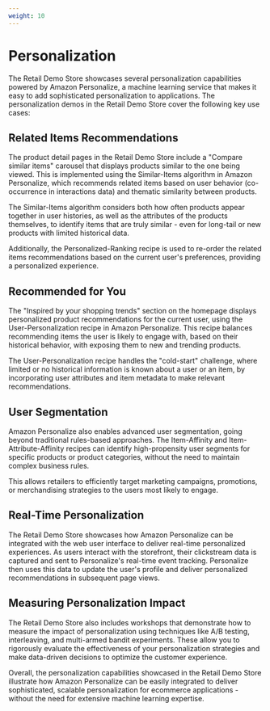 ```yaml
---
weight: 10
---
```

# Personalization

The Retail Demo Store showcases several personalization capabilities powered by Amazon Personalize, a machine learning service that makes it easy to add sophisticated personalization to applications. The personalization demos in the Retail Demo Store cover the following key use cases:

## Related Items Recommendations
The product detail pages in the Retail Demo Store include a "Compare similar items" carousel that displays products similar to the one being viewed. This is implemented using the Similar-Items algorithm in Amazon Personalize, which recommends related items based on user behavior (co-occurrence in interactions data) and thematic similarity between products.

The Similar-Items algorithm considers both how often products appear together in user histories, as well as the attributes of the products themselves, to identify items that are truly similar - even for long-tail or new products with limited historical data.

Additionally, the Personalized-Ranking recipe is used to re-order the related items recommendations based on the current user's preferences, providing a personalized experience.

## Recommended for You
The "Inspired by your shopping trends" section on the homepage displays personalized product recommendations for the current user, using the User-Personalization recipe in Amazon Personalize. This recipe balances recommending items the user is likely to engage with, based on their historical behavior, with exposing them to new and trending products.

The User-Personalization recipe handles the "cold-start" challenge, where limited or no historical information is known about a user or an item, by incorporating user attributes and item metadata to make relevant recommendations.

## User Segmentation
Amazon Personalize also enables advanced user segmentation, going beyond traditional rules-based approaches. The Item-Affinity and Item-Attribute-Affinity recipes can identify high-propensity user segments for specific products or product categories, without the need to maintain complex business rules.

This allows retailers to efficiently target marketing campaigns, promotions, or merchandising strategies to the users most likely to engage.

## Real-Time Personalization
The Retail Demo Store showcases how Amazon Personalize can be integrated with the web user interface to deliver real-time personalized experiences. As users interact with the storefront, their clickstream data is captured and sent to Personalize's real-time event tracking. Personalize then uses this data to update the user's profile and deliver personalized recommendations in subsequent page views.

## Measuring Personalization Impact
The Retail Demo Store also includes workshops that demonstrate how to measure the impact of personalization using techniques like A/B testing, interleaving, and multi-armed bandit experiments. These allow you to rigorously evaluate the effectiveness of your personalization strategies and make data-driven decisions to optimize the customer experience.

Overall, the personalization capabilities showcased in the Retail Demo Store illustrate how Amazon Personalize can be easily integrated to deliver sophisticated, scalable personalization for ecommerce applications - without the need for extensive machine learning expertise.